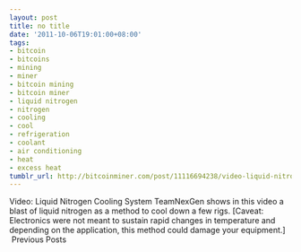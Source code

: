 ```yaml
---
layout: post
title: no title
date: '2011-10-06T19:01:00+08:00'
tags:
- bitcoin
- bitcoins
- mining
- miner
- bitcoin mining
- bitcoin miner
- liquid nitrogen
- nitrogen
- cooling
- cool
- refrigeration
- coolant
- air conditioning
- heat
- excess heat
tumblr_url: http://bitcoinminer.com/post/11116694238/video-liquid-nitrogen-cooling
---
```

Video: Liquid Nitrogen Cooling System
TeamNexGen shows in this video a blast of liquid nitrogen as a method to cool down a few rigs.
[Caveat: Electronics were not meant to sustain rapid changes in temperature and depending on the application, this method could damage your equipment.]  
 Previous Posts
